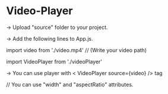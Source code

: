 # Video-Player
-> Upload "source" folder to your project.

-> Add the following lines to App.js.

  import video from './video.mp4' // (Write your video path)
  
  import VideoPlayer from './videoPlayer'


-> You can use player with < VideoPlayer source={video} /> tag

// You can use "width" and "aspectRatio" attributes.
